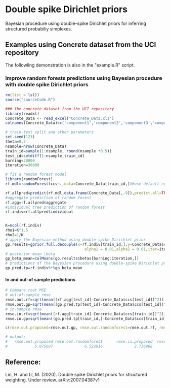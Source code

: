 # Double spike Dirichlet priors
Bayesian procedure using double-spike Dirichlet priors for inferring structured probabiliy simplexes. 



## Examples using Concrete dataset from the UCI repository  

The followling demonstration is also in the "example.R" script.

### Improve random forests predictions using Bayesian procedure with double spike Dirichlet priors

```R
rm(list = ls())
source("sourceCode.R")

### the concrete dataset from the UCI repository
library(readxl)
Concrete_Data <- read_excel("Concrete_Data.xls")
colnames(Concrete_Data)=c('component1','component2','component3','component4','component5','component6','component7','age','ccs')

# train-test split and other parameters
set.seed(123)
theta=0.2
nsample=nrow(Concrete_Data)
train_id=sample(1:nsample, round(nsample *0.5))
test_id=setdiff(1:nsample,train_id)
burning=20000
iteration=30000

# fit a random forest model
library(randomForest)
rf.mdl=randomForest(ccs~.,data=Concrete_Data[train_id,])#use default number of trees, 500.

rf.allpred=predict(rf.mdl,data.frame(Concrete_Data[,-9]),predict.all=TRUE)
#aggregate prediction of random forest
rf.agg=rf.allpred$aggregate
#individual tree prediction of random forest
rf.indiv=rf.allpred$individual


K=ncol(rf.indiv)
rho1=K^1.5
rho2=1/K
# apply the Bayesian method using double-spike Dirichlet prior
gp.results=gprior.full.decouple(x=rf.indiv[train_id,],y=Concrete_Data$ccs[train_id],theta=theta,rho1=rho1,rho2=rho2,
                                   alpha1 = 0.01,alpha2 = 0.01,iter=iteration)
# posterior mean \beta
gp_beta_mean=colMeans(gp.results$betas[burning:iteration,])
# predictions of the Bayesian procedure using double-spike Dirichlet priors
gp.pred.tp=rf.indiv%*%gp_beta_mean
```


#### In and out-of sample predictions  

```R
# Compare root MSE
# out-of-sample rmse
rmse.out.rf=sqrt(mean((rf.agg[test_id]-Concrete_Data$ccs[test_id])^2))
rmse.out.gp=sqrt(mean((gp.pred.tp[test_id]-Concrete_Data$ccs[test_id])^2))
# in-sample rmse
rmse.in.rf=sqrt(mean((rf.agg[train_id]-Concrete_Data$ccs[train_id])^2))
rmse.in.gp=sqrt(mean((gp.pred.tp[train_id,]-Concrete_Data$ccs[train_id])^2))

c(rmse.out.proposed=rmse.out.gp, rmse.out.randomforest=rmse.out.rf, rmse.in.proposed=rmse.in.gp, rmse.in.randomforest=rmse.in.rf)

# output: 
#   rmse.out.proposed rmse.out.randomforest      rmse.in.proposed  rmse.in.randomforest
#            5.875607              6.522016              2.736968              3.414659 
```



## Reference: 

Lin, H. and Li, M. (2020). Double spike Dirichlet priors for structured weighting. Under review. arXiv:2007.04387v1

